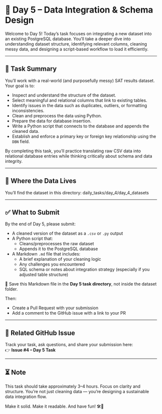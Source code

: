 # 🧮 Day 5 – Data Integration & Schema Design

Welcome to Day 5! Today’s task focuses on integrating a new dataset into an existing PostgreSQL database. You’ll take a deeper dive into understanding dataset structure, identifying relevant columns, cleaning messy data, and designing a script-based workflow to load it efficiently.

---

## 🧠 Task Summary

You’ll work with a real-world (and purposefully messy) SAT results dataset. Your goal is to:

- Inspect and understand the structure of the dataset.
- Select meaningful and relational columns that link to existing tables.
- Identify issues in the data such as duplicates, outliers, or formatting inconsistencies.
- Clean and preprocess the data using Python.
- Prepare the data for database insertion.
- Write a Python script that connects to the database and appends the cleaned data.
- Establish and enforce a primary key or foreign key relationship using the `DBN` field.

By completing this task, you’ll practice translating raw CSV data into relational database entries while thinking critically about schema and data integrity.

---

## 📂 Where the Data Lives

You’ll find the dataset in this directory: daily_tasks/day_4/day_4_datasets


---

## ✅ What to Submit

By the end of Day 5, please submit:

- A cleaned version of the dataset as a `.csv` or `.py` output
- A Python script that:
  - Cleans/preprocesses the raw dataset
  - Appends it to the PostgreSQL database
- A Markdown `.md` file that includes:
  - A brief explanation of your cleaning logic
  - Any challenges you encountered
  - SQL schema or notes about integration strategy (especially if you adjusted table structure)

📌 Save this Markdown file in the **Day 5 task directory**, not inside the dataset folder.

Then:

- Create a Pull Request with your submission
- Add a comment to the GitHub issue with a link to your PR

---

## 🔗 Related GitHub Issue

Track your task, ask questions, and share your submission here:  
👉 **Issue #4 – Day 5 Task**

---

## ⏳ Note

This task should take approximately 3–4 hours. Focus on clarity and structure. You’re not just cleaning data — you’re designing a sustainable data integration flow.

Make it solid. Make it readable. And have fun! 🛠️🚀

